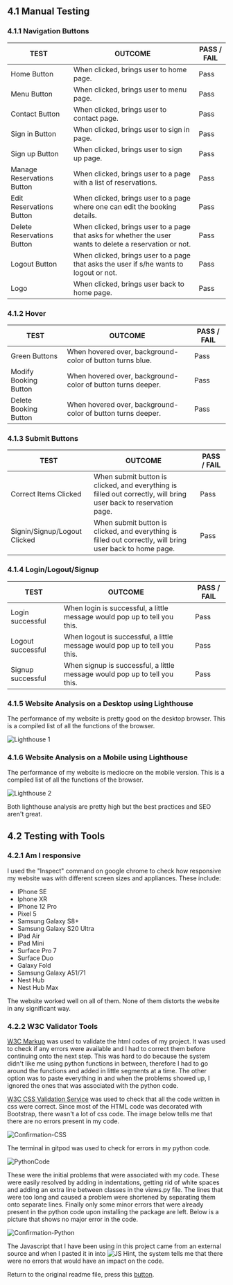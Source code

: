 ## 4.1 Manual Testing

### 4.1.1 Navigation Buttons

TEST            | OUTCOME                          | PASS / FAIL  
--------------- | -------------------------------- | ---------------
Home Button | When clicked, brings user to home page. | Pass
Menu Button | When clicked, brings user to menu page. | Pass
Contact Button | When clicked, brings user to contact page. | Pass
Sign in Button | When clicked, brings user to sign in page. | Pass
Sign up Button | When clicked, brings user to sign up page. | Pass
Manage Reservations Button | When clicked, brings user to a page with a list of reservations. | Pass
Edit Reservations Button | When clicked, brings user to a page where one can edit the booking details. | Pass
Delete Reservations Button | When clicked, brings user to a page that asks for whether the user wants to delete a reservation or not. | Pass
Logout Button | When clicked, brings user to a page that asks the user if s/he wants to logout or not. | Pass
Logo | When clicked, brings user back to home page. | Pass

### 4.1.2 Hover

TEST            | OUTCOME                          | PASS / FAIL  
--------------- | -------------------------------- | ---------------
Green Buttons | When hovered over, background-color of button turns blue. | Pass
Modify Booking Button | When hovered over, background-color of button turns deeper. | Pass
Delete Booking Button | When hovered over, background-color of button turns deeper. | Pass

### 4.1.3 Submit Buttons

TEST            | OUTCOME                          | PASS / FAIL  
--------------- | -------------------------------- | ---------------
Correct Items Clicked | When submit button is clicked, and everything is filled out correctly, will bring user back to reservation page.| Pass
Signin/Signup/Logout Clicked | When submit button is clicked, and everything is filled out correctly, will bring user back to home page.| Pass

### 4.1.4 Login/Logout/Signup

TEST            | OUTCOME                          | PASS / FAIL  
--------------- | -------------------------------- | ---------------
Login successful | When login is successful, a little message would pop up to tell you this. | Pass
Logout successful | When logout is successful, a little message would pop up to tell you this. | Pass
Signup successful | When signup is successful, a little message would pop up to tell you this. | Pass

### 4.1.5 Website Analysis on a Desktop using Lighthouse

The performance of my website is pretty good on the desktop browser. This is a compiled list of all the functions of the browser.

![Lighthouse 1](documents/images/lighthouse-website.png)

### 4.1.6 Website Analysis on a Mobile using Lighthouse

The performance of my website is mediocre on the mobile version. This is a compiled list of all the functions of the browser.

![Lighthouse 2](documents/images/lighthouse-mobile.png)

Both lighthouse analysis are pretty high but the best practices and SEO aren't great.

## 4.2 Testing with Tools

### 4.2.1 Am I responsive

I used the "Inspect" command on google chrome to check how responsive my website was with different screen sizes and appliances. These include:

- IPhone SE
- Iphone XR
- IPhone 12 Pro
- Pixel 5
- Samsung Galaxy S8+
- Samsung Galaxy S20 Ultra
- IPad Air
- IPad Mini
- Surface Pro 7
- Surface Duo
- Galaxy Fold
- Samsung Galaxy A51/71
- Nest Hub
- Nest Hub Max

The website worked well on all of them. None of them distorts the website in any significant way.

### 4.2.2 W3C Validator Tools

[W3C Markup](https://validator.w3.org/) was used to validate the html codes of my project. It was used to check if any errors were available and I had to correct them before continuing onto the next step. This was hard to do because the system didn't like me using python functions in between, therefore I had to go around the functions and added in little segments at a time. The other option was to paste everything in and when the problems showed up, I ignored the ones that was associated with the python code.

[W3C CSS Validation Service](https://jigsaw.w3.org/css-validator/) was used to check that all the code written in css were correct. Since most of the HTML code was decorated with Bootstrap, there wasn't a lot of css code. The image below tells me that there are no errors present in my code.

![Confirmation-CSS](documents/images/css-bug-check.png)

The terminal in gitpod was used to check for errors in my python code. 

![PythonCode](documents/images/python-bug.png)

These were the initial problems that were associated with my code. These were easily resolved by adding in indentations, getting rid of white spaces and adding an extra line between classes in the views.py file. The lines that were too long and caused a problem were shortened by separating them onto separate lines. Finally only some minor errors that were already present in the python code upon installing the package are left. Below is a picture that shows no major error in the code.

![Confirmation-Python](documents/images/python-BUG-RESOLVE.png)

The Javascript that I have been using in this project came from an external source and when I pasted it in into ![JS Hint](https://jshint.com/), the system tells me that there were no errors that would have an impact on the code.

Return to the original readme file, press this [button](readme.md).
